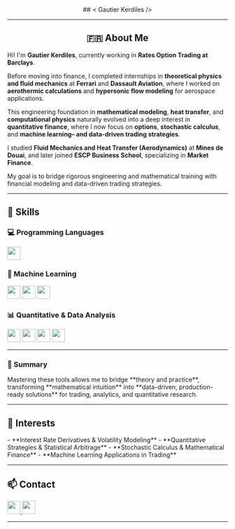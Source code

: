 <div align="center">
## < Gautier Kerdiles />

---

## 🇫🇷 About Me
</div>

Hi! I'm **Gautier Kerdiles**, currently working in **Rates Option Trading at Barclays**. 

Before moving into finance, I completed internships in **theoretical physics and fluid mechanics** at **Ferrari** and **Dassault Aviation**, where I worked on **aerothermic calculations** and **hypersonic flow modeling** for aerospace applications.  

This engineering foundation in **mathematical modeling**, **heat transfer**, and **computational physics** naturally evolved into a deep interest in **quantitative finance**, where I now focus on **options**, **stochastic calculus**, and **machine learning– and data-driven trading strategies**.

I studied **Fluid Mechanics and Heat Transfer (Aerodynamics)** at **Mines de Douai**, and later joined **ESCP Business School**, specializing in **Market Finance**.  

My goal is to bridge rigorous engineering and mathematical training with financial modeling and data-driven trading strategies.

---

## 🧠 Skills
</div>

### 💻 Programming Languages  
</div>
<a href="https://www.python.org/"><img src="https://img.shields.io/badge/Python-3776AB?logo=python&logoColor=white&style=for-the-badge" height="30"></a>

### 🤖 Machine Learning  
</div>
<a href="https://scikit-learn.org/"><img src="https://img.shields.io/badge/Scikit--Learn-F7931E?logo=scikitlearn&logoColor=white&style=for-the-badge" height="30"></a>
<a href="https://www.tensorflow.org/"><img src="https://img.shields.io/badge/TensorFlow-FF6F00?logo=tensorflow&logoColor=white&style=for-the-badge" height="30"></a>
<a href="https://xgboost.readthedocs.io/"><img src="https://img.shields.io/badge/XGBoost-EB5E28?logo=xgboost&logoColor=white&style=for-the-badge" height="30"></a>

### 📊 Quantitative & Data Analysis  
</div>
<a href="https://numpy.org/"><img src="https://img.shields.io/badge/NumPy-013243?logo=numpy&logoColor=white&style=for-the-badge" height="30"></a>
<a href="https://pandas.pydata.org/"><img src="https://img.shields.io/badge/Pandas-150458?logo=pandas&logoColor=white&style=for-the-badge" height="30"></a>
<a href="https://matplotlib.org/"><img src="https://img.shields.io/badge/Matplotlib-11557C?logo=matplotlib&logoColor=white&style=for-the-badge" height="30"></a>
<a href="https://jupyter.org/"><img src="https://img.shields.io/badge/Jupyter-F37626?logo=jupyter&logoColor=white&style=for-the-badge" height="30"></a>

---

### 🧩 Summary
</div>
Mastering these tools allows me to bridge **theory and practice**, transforming **mathematical intuition** into **data-driven, production-ready solutions** for trading, analytics, and quantitative research.

---

## 🚀 Interests
</div>
- **Interest Rate Derivatives & Volatility Modeling**  
- **Quantitative Strategies & Statistical Arbitrage**  
- **Stochastic Calculus & Mathematical Finance**  
- **Machine Learning Applications in Trading**

---

## 📫 Contact
</div>

<a href="https://www.linkedin.com/in/gautier-kerdiles">
  <img src="https://img.shields.io/badge/LinkedIn-0A66C2?logo=linkedin&logoColor=white&style=for-the-badge" height="30">
</a>
<a href="mailto:gau.kerdiles7@gmail.com">
  <img src="https://img.shields.io/badge/Email-D14836?logo=gmail&logoColor=white&style=for-the-badge" height="30">
</a>

---